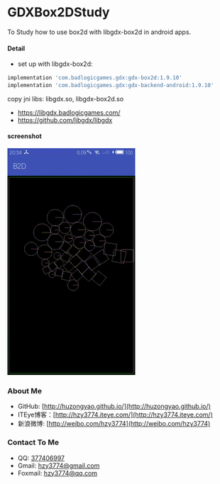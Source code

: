 # GDXBox2DStudy
To Study how to use box2d with libgdx-box2d in android apps.

#### Detail
* set up with libgdx-box2d:
``` gradle
implementation 'com.badlogicgames.gdx:gdx-box2d:1.9.10'
implementation 'com.badlogicgames.gdx:gdx-backend-android:1.9.10'
```
copy jni libs: libgdx.so, libgdx-box2d.so

* https://libgdx.badlogicgames.com/
* https://github.com/libgdx/libgdx

#### screenshot
![screenshot](https://github.com/huzongyao/GDXBox2DStudy/blob/master/misc/screen.gif?raw=true)

### About Me
 * GitHub: [http://huzongyao.github.io/](http://huzongyao.github.io/)
 * ITEye博客：[http://hzy3774.iteye.com/](http://hzy3774.iteye.com/)
 * 新浪微博: [http://weibo.com/hzy3774](http://weibo.com/hzy3774)

### Contact To Me
 * QQ: [377406997](http://wpa.qq.com/msgrd?v=3&uin=377406997&site=qq&menu=yes)
 * Gmail: [hzy3774@gmail.com](mailto:hzy3774@gmail.com)
 * Foxmail: [hzy3774@qq.com](mailto:hzy3774@qq.com)